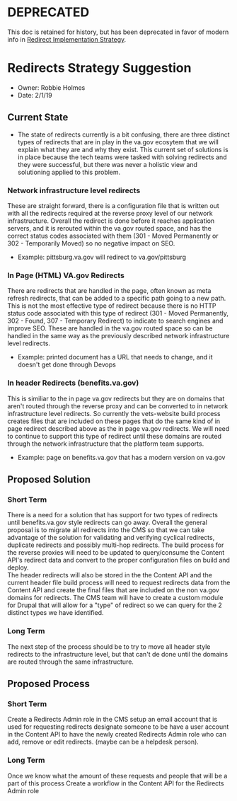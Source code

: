 # DEPRECATED
This doc is retained for history, but has been deprecated in favor of modern info in [Redirect Implementation Strategy](https://github.com/department-of-veterans-affairs/va.gov-team/blob/master/platform/engineering/redirect-implementation-strategy.md).

# Redirects Strategy Suggestion

- Owner: Robbie Holmes
- Date: 2/1/19

## Current State

- The state of redirects currently is a bit confusing, there are three distinct types of redirects that are in play in the va.gov ecosytem that we will explain what they are and why they exist.  This current set of solutions is in place because the tech teams were tasked with solving redirects and they were successful, but there was never a holistic view and solutioning applied to this problem.

### Network infrastructure level redirects

These are straight forward, there is a configuration file that is written out with all the redirects required at the reverse proxy level of our network infrastructure.  Overall the redirect is done before it reaches application servers, and it is rerouted within the va.gov routed space, and has the correct status codes associated with them (301 - Moved Permanently or 302 - Temporarily Moved) so no negative impact on SEO.
- Example: pittsburg.va.gov will redirect to va.gov/pittsburg

### In Page (HTML) VA.gov Redirects
There are redirects that are handled in the page, often known as meta refresh redirects, that can be added to a specific path going to a new path.  This is not the most effective type of redirect because there is no HTTP status code associated with this type of redirect (301 - Moved Permanently, 302 - Found, 307 - Temporary Redirect) to indicate to search engines and improve SEO. These are handled in the va.gov routed space so can be handled in the same way as the previously described network infrastructure level redirects.
- Example: printed document has a URL that needs to change, and it doesn't get done through Devops

### In header Redirects (benefits.va.gov)
This is similiar to the in page va.gov redirects but they are on domains that aren't routed through the reverse proxy and can be converted to in network infrastructure level redirects.  So currently the vets-website build process creates files that are included on these pages that do the same kind of in page redirect described above as the in page va.gov redirects.  We will need to continue to support this type of redirect until these domains are routed through the network infrastructure that the platform team supports.
- Example: page on benefits.va.gov that has a modern version on va.gov

## Proposed Solution

### Short Term

There is a need for a solution that has support for two types of redirects until benefits.va.gov style redirects can go away. 
Overall the general proposal is to migrate all redirects into the CMS so that we can take advantage of the solution for validating and verifying cyclical redirects, duplicate redirects and possibly multi-hop redirects.
The build process for the reverse proxies will need to be updated to query/consume the Content API's redirect data and convert to the proper configuration files on build and deploy.  
The header redirects will also be stored in the the Content API and the current header file build process will need to request redirects data from the Content API and create the final files that are included on the non va.gov domains for redirects.
The CMS team will have to create a custom module for Drupal that will allow for a "type" of redirect so we can query for the 2 distinct types we have identified.


### Long Term
The next step of the process should be to try to move all header style redirects to the infrastructure level, but that can't de done until the domains are routed through the same infrastructure.

## Proposed Process

### Short Term
Create a Redirects Admin role in the CMS
setup an email account that is used for requesting redirects
designate someone to be have a user account in the Content API to have the newly created Redirects Admin role who can add, remove or edit redirects. (maybe can be a helpdesk person).

### Long Term
Once we know what the amount of these requests and people that will be a part of this process
Create a workflow in the Content API for the Redirects Admin role
